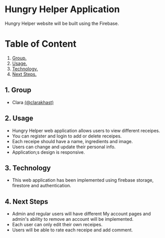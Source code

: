 # Hungry Helper Application
Hungry Helper website will be built using the Firebase. 

# Table of Content
1. [ Group. ](#group)
2. [ Usage. ](#usage)
2. [ Technology. ](#tech)
4. [ Next Steps. ](#next)

## 1. <a name="group"/>Group
- Clara   [(@clarakhast)](https://github.com/clarakhast)

## 2. <a name="usage"/>Usage
- Hungry Helper web application allows users to view different receipes.
- You can register and login to add or delete receipes.
- Each receipe should have a name, ingredients and image.
- Users can change and update their personal info.
- Application;s design is responsive.

## 3. <a name="tech"/>Technology
- This web application has been implemented using firebase storage, firestore and authentication.

## 4. <a name="next"/>Next Steps
- Admin and regular users will have different My account pages and admin's ability to remove an account will be implemented.
- Each user can only edit their own receipes.
- Users will be able to rate each receipe and add comment.

